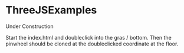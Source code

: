 ThreeJSExamples
===============

Under Construction

Start the index.html and doubleclick into the gras / bottom. 
Then the pinwheel should be cloned at the doubleclicked coordinate at the floor.
